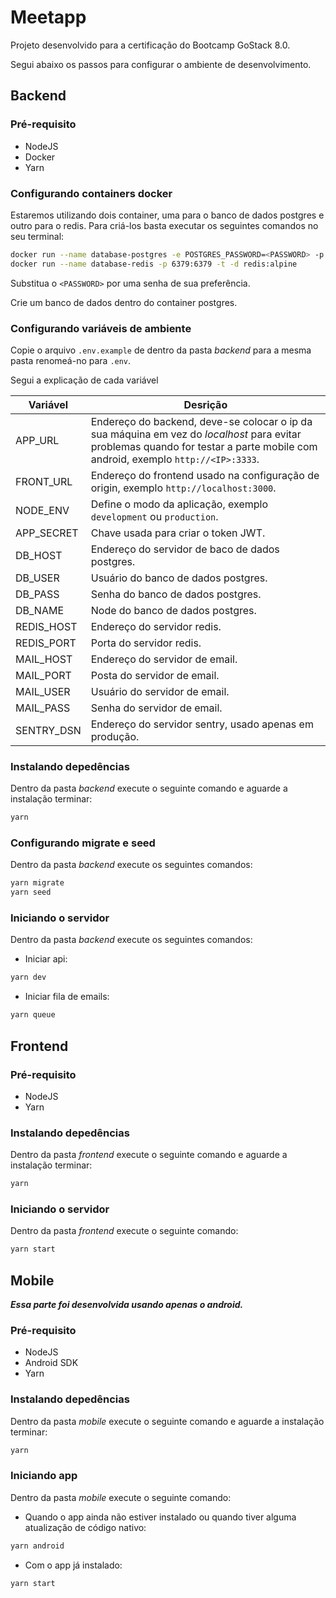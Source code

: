 # Meetapp

Projeto desenvolvido para a certificação do Bootcamp GoStack 8.0.

Segui abaixo os passos para configurar o ambiente de desenvolvimento.

## Backend

### Pré-requisito

-   NodeJS
-   Docker
-   Yarn

### Configurando containers docker

Estaremos utilizando dois container, uma para o banco de dados postgres e outro para o redis. Para criá-los basta executar os seguintes comandos no seu terminal:

```bash
docker run --name database-postgres -e POSTGRES_PASSWORD=<PASSWORD> -p 5432:5432 -d postgres
docker run --name database-redis -p 6379:6379 -t -d redis:alpine
```

Substitua o `<PASSWORD>` por uma senha de sua preferência.

Crie um banco de dados dentro do container postgres.

### Configurando variáveis de ambiente

Copie o arquivo `.env.example` de dentro da pasta _backend_ para a mesma pasta renomeá-no para `.env`.

Segui a explicação de cada variável

| Variável   | Desrição                                                                                                                                                                       |
| ---------- | ------------------------------------------------------------------------------------------------------------------------------------------------------------------------------ |
| APP_URL    | Endereço do backend, deve-se colocar o ip da sua máquina em vez do _localhost_ para evitar problemas quando for testar a parte mobile com android, exemplo `http://<IP>:3333`. |
| FRONT_URL  | Endereço do frontend usado na configuração de origin, exemplo `http://localhost:3000`.                                                                                         |
| NODE_ENV   | Define o modo da aplicação, exemplo `development` ou `production`.                                                                                                             |
| APP_SECRET | Chave usada para criar o token JWT.                                                                                                                                            |
| DB_HOST    | Endereço do servidor de baco de dados postgres.                                                                                                                                |
| DB_USER    | Usuário do banco de dados postgres.                                                                                                                                            |
| DB_PASS    | Senha do banco de dados postgres.                                                                                                                                              |
| DB_NAME    | Node do banco de dados postgres.                                                                                                                                               |
| REDIS_HOST | Endereço do servidor redis.                                                                                                                                                    |
| REDIS_PORT | Porta do servidor redis.                                                                                                                                                       |
| MAIL_HOST  | Endereço do servidor de email.                                                                                                                                                 |
| MAIL_PORT  | Posta do servidor de email.                                                                                                                                                    |
| MAIL_USER  | Usuário do servidor de email.                                                                                                                                                  |
| MAIL_PASS  | Senha do servidor de email.                                                                                                                                                    |
| SENTRY_DSN | Endereço do servidor sentry, usado apenas em produção.                                                                                                                         |

### Instalando depedências

Dentro da pasta _backend_ execute o seguinte comando e aguarde a instalação terminar:

```bash
yarn
```

### Configurando migrate e seed

Dentro da pasta _backend_ execute os seguintes comandos:

```bash
yarn migrate
yarn seed
```

### Iniciando o servidor

Dentro da pasta _backend_ execute os seguintes comandos:

-   Iniciar api:

```bash
yarn dev
```

-   Iniciar fila de emails:

```bash
yarn queue
```

## Frontend

### Pré-requisito

-   NodeJS
-   Yarn

### Instalando depedências

Dentro da pasta _frontend_ execute o seguinte comando e aguarde a instalação terminar:

```bash
yarn
```

### Iniciando o servidor

Dentro da pasta _frontend_ execute o seguinte comando:

```bash
yarn start
```

## Mobile

**_Essa parte foi desenvolvida usando apenas o android._**

### Pré-requisito

-   NodeJS
-   Android SDK
-   Yarn

### Instalando depedências

Dentro da pasta _mobile_ execute o seguinte comando e aguarde a instalação terminar:

```bash
yarn
```

### Iniciando app

Dentro da pasta _mobile_ execute o seguinte comando:

-   Quando o app ainda não estiver instalado ou quando tiver alguma atualização de código nativo:

```bash
yarn android
```

-   Com o app já instalado:

```bash
yarn start
```

